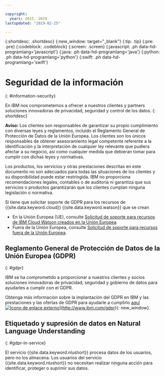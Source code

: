 ```yaml
---

copyright:
  years: 2015, 2019
lastupdated: "2019-02-25"

---
```


{:shortdesc: .shortdesc}
{:new_window: target="_blank"}
{:tip: .tip}
{:pre: .pre}
{:codeblock: .codeblock}
{:screen: .screen}
{:javascript: .ph data-hd-programlang='javascript'}
{:java: .ph data-hd-programlang='java'}
{:python: .ph data-hd-programlang='python'}
{:swift: .ph data-hd-programlang='swift'}

# Seguridad de la información
{: #information-security}

En IBM nos comprometemos a ofrecer a nuestros clientes y partners soluciones innovadoras de privacidad, seguridad y control de los datos.
{: shortdesc}

**Aviso:**
Los clientes son responsables de garantizar su propio cumplimiento con diversas leyes y reglamentos, incluido el Reglamento General de Protección de Datos de la Unión Europea. Los clientes son los únicos responsables de obtener asesoramiento legal competente referente a la identificación y la interpretación de cualquier ley relevante que pudiera afectar a su negocio, así como cualquier medida que debieran tomar para cumplir con dichas leyes y normativas.

Los productos, los servicios y otras prestaciones descritas en este documento no son adecuados para todas las situaciones de los clientes y su disponibilidad puede estar restringida. IBM no proporciona recomendaciones legales, contables o de auditoría ni garantiza que sus servicios o productos garantizarán que los clientes cumplan ninguna legislación o normativa.

Si tiene que solicitar soporte de GDPR para los recursos de {{site.data.keyword.cloud}} {{site.data.keyword.watson}} que se crean

-   En la Unión Europea (UE), consulte [Solicitud de soporte para recursos de IBM Cloud Watson creados en la Unión Europea](/docs/services/watson?topic=watson-gdpr-sar#request-EU).
-   Fuera de la Unión Europea, consulte [Solicitud de soporte para recursos fuera de la Unión Europea](/docs/services/watson/?topic=watson-gdpr-sar#request-non-EU).

## Reglamento General de Protección de Datos de la Unión Europea (GDPR)
{: #gdpr}

IBM se ha comprometido a proporcionar a nuestros clientes y socios soluciones innovadoras de privacidad, seguridad y gobierno de datos para ayudarles a cumplir con el GDPR.

Obtenga más información sobre la implantación del GDPR en IBM y las prestaciones y las ofertas de GDPR para ayudarle a cumplirlo [aquí ![Icono de enlace externo](../../icons/launch-glyph.svg "Icono de enlace externo")](../../icons/launch-glyph.svg "Icono de enlace externo")](http://www.ibm.com/gdpr){: new_window}.

## Etiquetado y supresión de datos en Natural Language Understanding
{: #gdpr-in-service}

El servicio {{site.data.keyword.nlushort}} procesa datos de los usuarios, pero no los almacena. Los usuarios del servicio {{site.data.keyword.nlushort}} no necesitan realizar ninguna acción para identificar, proteger o suprimir sus datos.


